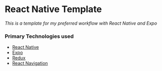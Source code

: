 # React Native Template

*This is a template for my preferred workflow with React Native and Expo*

### Primary Technologies used

- [React Native](https://reactnative.dev/)
- [Expo](https://expo.io/)
- [Redux](https://redux.js.org/)
- [React Navigation](https://reactnavigation.org/)

